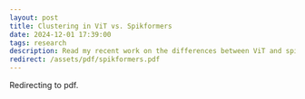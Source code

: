 ```yaml
---
layout: post
title: Clustering in ViT vs. Spikformers
date: 2024-12-01 17:39:00
tags: research
description: Read my recent work on the differences between ViT and spiking ViT
redirect: /assets/pdf/spikformers.pdf
---
```


Redirecting to pdf.